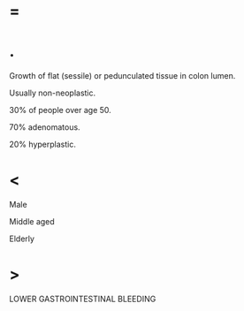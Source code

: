 # =

# .

Growth of flat (sessile) or pedunculated tissue in colon lumen.

Usually non-neoplastic.

30% of people over age 50.

70% adenomatous.

20% hyperplastic.

# <

Male

Middle aged

Elderly

# >

LOWER GASTROINTESTINAL BLEEDING
